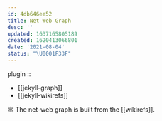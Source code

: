 ```yaml
---
id: 4db646ee52
title: Net Web Graph
desc: ''
updated: 1637165805189
created: 1620413066801
date: '2021-08-04'
status: "\U0001F33F"
---
```


plugin ::
- [[jekyll-graph]]
- [[jekyll-wikirefs]]


🕸 The net-web graph is built from the [[wikirefs]].
